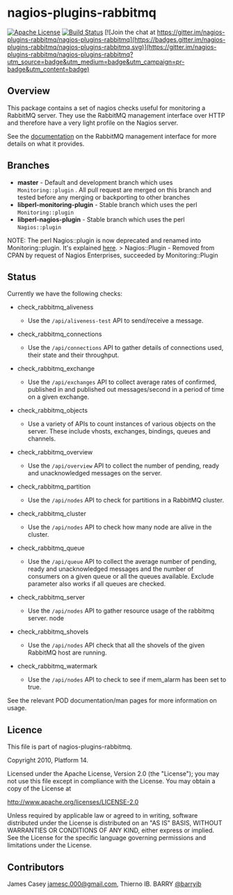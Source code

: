 nagios-plugins-rabbitmq
=======================

[![Apache License](http://img.shields.io/badge/license-APACHE2-blue.svg)](https://www.apache.org/licenses/LICENSE-2.0.html)&nbsp;[![Build Status](https://travis-ci.org/nagios-plugins-rabbitmq/nagios-plugins-rabbitmq.svg?branch=master)](https://travis-ci.org/nagios-plugins-rabbitmq/nagios-plugins-rabbitmq)&nbsp;[![Join the chat at https://gitter.im/nagios-plugins-rabbitmq/nagios-plugins-rabbitmq](https://badges.gitter.im/nagios-plugins-rabbitmq/nagios-plugins-rabbitmq.svg)](https://gitter.im/nagios-plugins-rabbitmq/nagios-plugins-rabbitmq?utm_source=badge&utm_medium=badge&utm_campaign=pr-badge&utm_content=badge)

Overview
--------

This package contains a set of nagios checks useful for monitoring a RabbitMQ server. They use the RabbitMQ management interface over HTTP and therefore have a very light profile on the Nagios server.

See the [documentation](http://www.rabbitmq.com/management.html) on the RabbitMQ management interface for more details on what it provides.

Branches
--------

-	**master** - Default and development branch which uses `Monitoring::plugin` . All pull request are merged on this branch and tested before any merging or backporting to other branches
-	**libperl-monitoring-plugin** - Stable branch which uses the perl `Monitoring::plugin`
-	**libperl-nagios-plugin** - Stable branch which uses the perl `Nagios::plugin`

NOTE: The perl Nagios::plugin is now deprecated and renamed into Monitoring::plugin. It's explained [here](http://search.cpan.org/~mstrout/Nagios-Plugin-0.990001/lib/Nagios/Plugin.pm). > Nagios::Plugin - Removed from CPAN by request of Nagios Enterprises, succeeded by Monitoring::Plugin

Status
------

Currently we have the following checks:

-	check\_rabbitmq\_aliveness

	-	Use the `/api/aliveness-test` API to send/receive a message.

-	check\_rabbitmq\_connections

	-	Use the `/api/connections` API to gather details of connections used, their state and their throughput.

-	check\_rabbitmq\_exchange

	-	Use the `/api/exchanges` API to collect average rates of confirmed, published in and published out messages/second in a period of time on a given exchange.

-	check\_rabbitmq\_objects

	-	Use a variety of APIs to count instances of various objects on the server. These include vhosts, exchanges, bindings, queues and channels.

-	check\_rabbitmq\_overview

	-	Use the `/api/overview` API to collect the number of pending, ready and unacknowledged messages on the server.

-	check\_rabbitmq\_partition

	-	Use the `/api/nodes` API to check for partitions in a RabbitMQ cluster.

-	check\_rabbitmq\_cluster

	-	Use the `/api/nodes` API to check how many node are alive in the cluster.

-	check\_rabbitmq\_queue

	-	Use the `/api/queue` API to collect the average number of pending, ready and unacknowledged messages and the number of consumers on a given queue or all the queues available. Exclude parameter also works if all queues are checked.

-	check\_rabbitmq\_server

	-	Use the `/api/nodes` API to gather resource usage of the rabbitmq server. node

-	check\_rabbitmq\_shovels

	-	Use the `/api/nodes` API check that all the shovels of the given RabbitMQ host are running.

-	check\_rabbitmq\_watermark

	-	Use the `/api/nodes` API to check to see if mem_alarm has been set to true.

See the relevant POD documentation/man pages for more information on usage.

Licence
-------

This file is part of nagios-plugins-rabbitmq.

Copyright 2010, Platform 14.

Licensed under the Apache License, Version 2.0 (the "License"); you may not use this file except in compliance with the License. You may obtain a copy of the License at

http://www.apache.org/licenses/LICENSE-2.0

Unless required by applicable law or agreed to in writing, software distributed under the License is distributed on an "AS IS" BASIS, WITHOUT WARRANTIES OR CONDITIONS OF ANY KIND, either express or implied. See the License for the specific language governing permissions and limitations under the License.

Contributors
------------

James Casey jamesc.000@gmail.com, Thierno IB. BARRY [@barryib](https://github.com/barryib)

